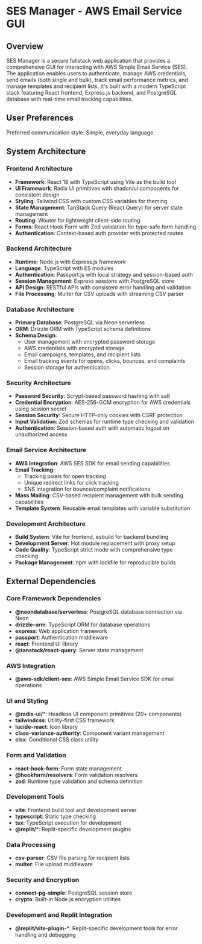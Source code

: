 # SES Manager - AWS Email Service GUI

## Overview

SES Manager is a secure fullstack web application that provides a comprehensive GUI for interacting with AWS Simple Email Service (SES). The application enables users to authenticate, manage AWS credentials, send emails (both single and bulk), track email performance metrics, and manage templates and recipient lists. It's built with a modern TypeScript stack featuring React frontend, Express.js backend, and PostgreSQL database with real-time email tracking capabilities.

## User Preferences

Preferred communication style: Simple, everyday language.

## System Architecture

### Frontend Architecture
- **Framework**: React 18 with TypeScript using Vite as the build tool
- **UI Framework**: Radix UI primitives with shadcn/ui components for consistent design
- **Styling**: Tailwind CSS with custom CSS variables for theming
- **State Management**: TanStack Query (React Query) for server state management
- **Routing**: Wouter for lightweight client-side routing
- **Forms**: React Hook Form with Zod validation for type-safe form handling
- **Authentication**: Context-based auth provider with protected routes

### Backend Architecture
- **Runtime**: Node.js with Express.js framework
- **Language**: TypeScript with ES modules
- **Authentication**: Passport.js with local strategy and session-based auth
- **Session Management**: Express sessions with PostgreSQL store
- **API Design**: RESTful APIs with consistent error handling and validation
- **File Processing**: Multer for CSV uploads with streaming CSV parser

### Database Architecture
- **Primary Database**: PostgreSQL via Neon serverless
- **ORM**: Drizzle ORM with TypeScript schema definitions
- **Schema Design**: 
  - User management with encrypted password storage
  - AWS credentials with encrypted storage
  - Email campaigns, templates, and recipient lists
  - Email tracking events for opens, clicks, bounces, and complaints
  - Session storage for authentication

### Security Architecture
- **Password Security**: Scrypt-based password hashing with salt
- **Credential Encryption**: AES-256-GCM encryption for AWS credentials using session secret
- **Session Security**: Secure HTTP-only cookies with CSRF protection
- **Input Validation**: Zod schemas for runtime type checking and validation
- **Authentication**: Session-based auth with automatic logout on unauthorized access

### Email Service Architecture
- **AWS Integration**: AWS SES SDK for email sending capabilities
- **Email Tracking**: 
  - Tracking pixels for open tracking
  - Unique redirect links for click tracking
  - SNS integration for bounce/complaint notifications
- **Mass Mailing**: CSV-based recipient management with bulk sending capabilities
- **Template System**: Reusable email templates with variable substitution

### Development Architecture
- **Build System**: Vite for frontend, esbuild for backend bundling
- **Development Server**: Hot module replacement with proxy setup
- **Code Quality**: TypeScript strict mode with comprehensive type checking
- **Package Management**: npm with lockfile for reproducible builds

## External Dependencies

### Core Framework Dependencies
- **@neondatabase/serverless**: PostgreSQL database connection via Neon
- **drizzle-orm**: TypeScript ORM for database operations
- **express**: Web application framework
- **passport**: Authentication middleware
- **react**: Frontend UI library
- **@tanstack/react-query**: Server state management

### AWS Integration
- **@aws-sdk/client-ses**: AWS Simple Email Service SDK for email operations

### UI and Styling
- **@radix-ui/***: Headless UI component primitives (20+ components)
- **tailwindcss**: Utility-first CSS framework
- **lucide-react**: Icon library
- **class-variance-authority**: Component variant management
- **clsx**: Conditional CSS class utility

### Form and Validation
- **react-hook-form**: Form state management
- **@hookform/resolvers**: Form validation resolvers
- **zod**: Runtime type validation and schema definition

### Development Tools
- **vite**: Frontend build tool and development server
- **typescript**: Static type checking
- **tsx**: TypeScript execution for development
- **@replit/***: Replit-specific development plugins

### Data Processing
- **csv-parser**: CSV file parsing for recipient lists
- **multer**: File upload middleware

### Security and Encryption
- **connect-pg-simple**: PostgreSQL session store
- **crypto**: Built-in Node.js encryption utilities

### Development and Replit Integration
- **@replit/vite-plugin-***: Replit-specific development tools for error handling and debugging